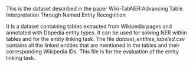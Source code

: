 This is the dataset described in the paper Wiki-TabNER:Advancing Table Interpretation Through Named Entity Recognition

It Is a dataset containing tables extracted from Wikipedia pages and annotated with Dbpedia entity types. It can be used for solving NER within tables and for the entity linking task. The file _dataset_entities_labeled.csv_ contains all the linked entities that are mentioned in the tables and their corresponding Wikipedia IDs. This file is for the evaluation of the entity linking task.
